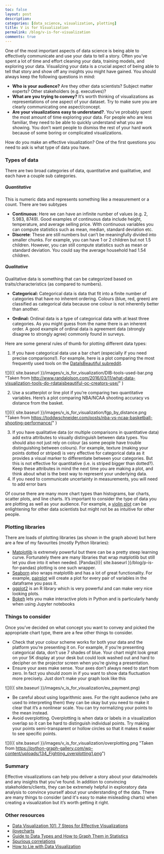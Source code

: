```yaml
---
toc: false
layout: post
description: 
categories: [data_science, visualization, plotting]
title: V is for Visualization
permalink: /blog/v-is-for-visualization
comments: true
---
```


One of the most important aspects of data science is being able to effectively communicate and use your data to tell a story. Often you’ve spent a lot of time and effort cleaning your data, training models, and exploring your data.  Visualizing your data is a crucial aspect of being able to tell that story and show off any insights you might have gained. You should always keep the following questions in mind:  

* **Who is your audience?** Are they other data scientists? Subject matter experts? Other stakeholders (e.g. executives)?
* **What are you trying to convey?** It’s worth thinking of visualizations as representations of one aspect of your dataset. Try to make sure you are clearly communicating one aspect/concept.
* **Are your visualizations easy to understand?**. You’ve probably spent the most amount of time exploring your data. For people who are less familiar, they need to be able to quickly understand what you are showing. You don’t want people to dismiss the rest of your hard work because of some boring or complicated visualizations.

How do you make an effective visualization? One of the first questions you need to ask is what type of data you have. 

### Types of data

There are two broad categories of data,  quantitative and qualitative, and each have a couple sub categories.

##### Quantitative
This is numeric data and represents something like a measurement or a count. There are two subtypes

* **Continuous**: Here we can have an infinite number of values (e.g. 2, 5.983, 8749). Good examples of continuous data include height, temperature, and average selling price. WIth continuous variables you can compute statistics such as mean, median, standard deviation etc.
* **Discrete**: These are still numbers but can’t be meaningfully divided into smaller chunks. For example, you can have 1 or 2 children but not 1.5 children. However,  you can still compute statistics such as mean or standard deviation. You could say the average household had 1.54 children.

##### Qualitative

Qualitative data is something that can be categorized based on traits/characteristics (as compared to numbers). 

* **Categorical:** Categorical data is data that fit into a finite number of categories that have no inherent ordering. Colours (blue, red, green) are classified as categorical data because one colour is not inherently better than another.

* **Ordinal:** Ordinal data is a type of categorical data with at least three categories. As you might guess from the name there is an inherent order. A good example of ordinal data is agreement data (strongly disagree to strongly agree) commonly found in surveys.

Here are some general rules of thumb for plotting different data types:

1. If you have categorical data use a bar chart (especially if you need precise comparisons!). For example, here is a plot comparing the most frequently used tools on the [DataIsBeautiful subreddit](https://www.reddit.com/r/dataisbeautiful/).

![]({{ site.baseurl }}/images/v_is_for_visualization/DIB-tools-used-bar.png "Taken from http://www.randalolson.com/2016/03/11/what-data-visualization-tools-do-rdataisbeautiful-oc-creators-use/" )

2. Use a scatterplot or line plot if you’re comparing two quantitative variables. Here’s a plot comparing NBA/NCAA shooting accuracy vs distance from the basket.

![]({{ site.baseurl }}/images/v_is_for_visualization/fgp_by_distance.png "Taken from https://toddwschneider.com/posts/nba-vs-ncaa-basketball-shooting-performance/" )

3. If you have qualitative data (or multiple comparisons in quantitative data) add extra attributes to visually distinguish between data types. You should also not just rely on colour (as some people have trouble distinguishing between colours). For example, texture (making your points dotted or striped) is very effective for categorical data as it provides a visual marker to differentiate between your categories. But this is not effective for quantitative (i.e. is striped bigger than dotted?). Keep these attributes in mind the next time you are making a plot, and think about what is the best way to represent your underlying data.
4. If you need to communicate uncertainty in measurements, you will need to add error bars

Of course there are many more chart types than histograms, bar charts, scatter plots, and line charts. It’s important to consider the type of data you are plotting as well as your audience. For example, a [violin plot](https://xkcd.com/1967/) can be enlightening for other data scientists but might not be as intuitive for other people.

### Plotting libraries

There are loads of plotting libraries (as shown in the graph above) but here are a few of my favourites (mostly Python libraries):

* [Matplotlib](https://matplotlib.org/) is extremely powerful but there can be a pretty steep learning curve. Fortunately there are many libraries that wrap matplotlib but still let you dive into it when needed. [Pandas]({{ site.baseurl }}/blog/p-is-for-pandas) plotting is one such wrapper.
* [Seaborn](https://seaborn.pydata.org/) also wraps matplotlib and has a lot of great functionality. For example, [pairplot](https://seaborn.pydata.org/generated/seaborn.pairplot.html) will create a plot for every pair of variables in the dataframe you pass it.
* [ggplot2](https://ggplot2.tidyverse.org/) is an R library which is very powerful and can make very nice looking plots.
* [Bokeh](https://docs.bokeh.org/en/latest/index.html) lets you make interactive plots in Python and is particularly handy when using Jupyter notebooks

### Things to consider

Once you’ve decided on what concept you want to convey and picked the appropriate chart type, there are a few other things to consider.

* Check that your colour scheme works for both your data and the platform you’re presenting it on. For example, if you’re presenting categorical data, don’t use 7 shades of blue. Your chart might look great on your 5K display at your desk but could look washed out and hard to decipher on the projector screen when you’re giving a presentation.
* Ensure your axes make sense. Your axes don’t always need to start from zero. In fact you should zoom in if you want to show data fluctuation more precisely. Just don’t make your graph look like this

![]({{ site.baseurl }}/images/v_is_for_visualization/eu_payment.png)

* Be careful about using logarithmic axes. For the right audience (who are used to interpreting them) they can be okay but you need to make it clear that it’s a nonlinear scale. You can try normalizing your points to the mean instead.
* Avoid overplotting. Overplotting is when data or labels in a visualization overlap so it can be hard to distinguish individual points. Try making your points semi-transparent or hollow circles so that it makes it easier to see specific points. 

![]({{ site.baseurl }}/images/v_is_for_visualization/overplotting.png "Taken from https://python-graph-gallery.com/wp-content/uploads/134_Fighting_overplotting1.png")

### Summary

Effective visualizations can help you deliver a story about your data/models and any insights that you’ve found. In addition to convincing stakeholders/clients, they can be extremely helpful in exploratory data analysis to convince yourself about your understanding of the data. There are many things to consider (and it's easy to make misleading charts) when creating a visualization but it’s worth getting it right.

### Other resources

* [Data Visualization 101: 7 Steps for Effective Visualizations](https://towardsdatascience.com/data-visualization-101-7-steps-for-effective-visualizations-491a17d974de)
* [ilovecharts](https://ilovecharts.tumblr.com/)
* [Guide to Data Types and How to Graph Them in Statistics](https://statisticsbyjim.com/basics/data-types/)
* [Spurious correlations](http://www.tylervigen.com/spurious-correlations)
* [How to Lie with Data Visualization](https://heap.io/blog/data-stories/how-to-lie-with-data-visualization)

